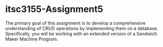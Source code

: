 # itsc3155-Assignment5
The primary goal of this assignment is to develop a comprehensive understanding of CRUD operations by implementing them on a database. Specifically, you will be working with an extended version of a Sandwich Maker Machine Program.
